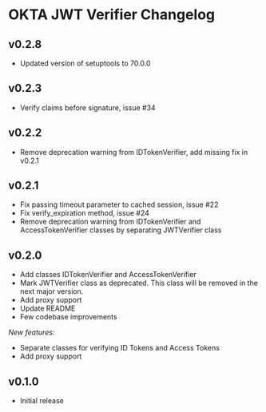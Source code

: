# OKTA JWT Verifier Changelog

## v0.2.8
- Updated version of setuptools to 70.0.0

## v0.2.3
- Verify claims before signature, issue #34

## v0.2.2
- Remove deprecation warning from IDTokenVerifier, add missing fix in v0.2.1

## v0.2.1
- Fix passing timeout parameter to cached session, issue #22
- Fix verify_expiration method, issue #24
- Remove deprecation warning from IDTokenVerifier and AccessTokenVerifier classes by separating JWTVerifier class

## v0.2.0
- Add classes IDTokenVerifier and AccessTokenVerifier
- Mark JWTVerifier class as deprecated. This class will be removed in the next major version.
- Add proxy support
- Update README
- Few codebase improvements

_New features:_
- Separate classes for verifying ID Tokens and Access Tokens
- Add proxy support

## v0.1.0
- Initial release
